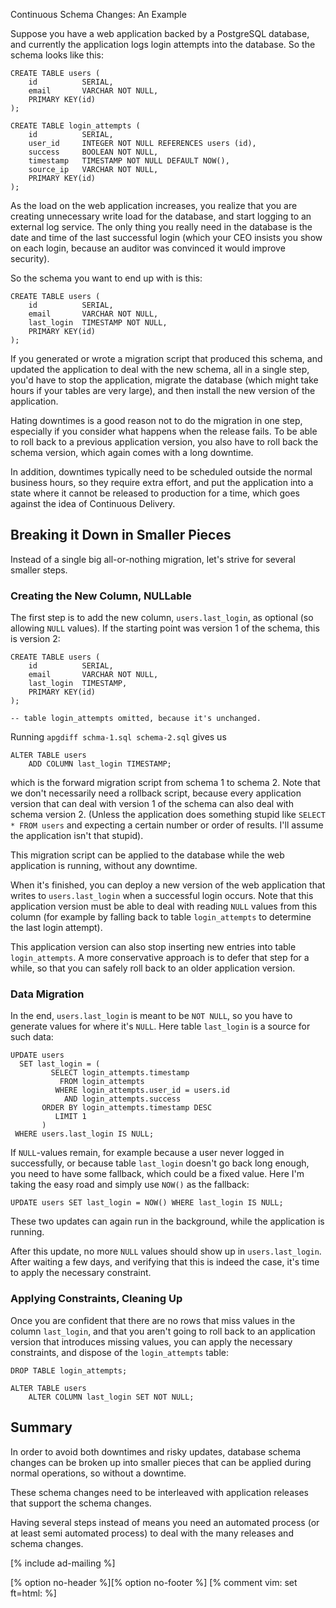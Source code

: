 Continuous Schema Changes: An Example
<!-- 2016-08-18 -->

<p>Suppose you have a web application backed by a PostgreSQL database, and
currently the application logs login attempts into the database. So the schema
looks like this:</p>

<pre><code>CREATE TABLE users (
    id          SERIAL,
    email       VARCHAR NOT NULL,
    PRIMARY KEY(id)
);

CREATE TABLE login_attempts (
    id          SERIAL,
    user_id     INTEGER NOT NULL REFERENCES users (id),
    success     BOOLEAN NOT NULL,
    timestamp   TIMESTAMP NOT NULL DEFAULT NOW(),
    source_ip   VARCHAR NOT NULL,
    PRIMARY KEY(id)
);
</code></pre>

<p>As the load on the web application increases, you realize that you are
creating unnecessary write load for the database, and start logging to an
external log
service. The only thing you really need in the database is the date and time
of the last successful login (which your CEO insists you show on each
login, because an auditor was convinced it would improve security).</p>

<p>So the schema you want to end up with is this:</p>

<pre><code>CREATE TABLE users (
    id          SERIAL,
    email       VARCHAR NOT NULL,
    last_login  TIMESTAMP NOT NULL,
    PRIMARY KEY(id)
);
</code></pre>

<p>If you generated or wrote a migration script that produced this schema, and
updated the application to deal with the new schema, all in a single step,
you'd have to stop the application, migrate the database (which might take
hours if your tables are very large), and then install the new version of the
application.</p>

<p>Hating downtimes is a good reason not to do the migration in one step,
especially if you consider what happens when the release fails. To be able to
roll back to a previous application version, you also have to roll back the
schema version, which again comes with a long downtime.</p>

<p>In addition, downtimes typically need to be scheduled outside the normal
business hours, so they require extra effort, and put the application into
a state where it cannot be released to production for a time, which goes
against the idea of Continuous Delivery.</p>

<h2>Breaking it Down in Smaller Pieces</h2>

<p>Instead of a single big all-or-nothing migration, let's strive for several
smaller steps.</p>

<h3>Creating the New Column, NULLable</h3>

<p>The first step is to add the new column, <code>users.last_login</code>, as optional (so
allowing <code>NULL</code> values). If the starting point was version 1 of the schema,
this is version 2:</p>

<pre><code>CREATE TABLE users (
    id          SERIAL,
    email       VARCHAR NOT NULL,
    last_login  TIMESTAMP,
    PRIMARY KEY(id)
);

-- table login_attempts omitted, because it's unchanged.
</code></pre>

<p>Running <code>apgdiff schma-1.sql schema-2.sql</code> gives us</p>

<pre><code>ALTER TABLE users
    ADD COLUMN last_login TIMESTAMP;
</code></pre>

<p>which is the forward migration script from schema 1 to schema 2. Note that we
don't necessarily need a rollback script, because every application version
that can deal with version 1 of the schema can also deal with schema version
2. (Unless the application does something stupid like <code>SELECT * FROM users</code>
and expecting a certain number or order of results. I'll assume the
application isn't that stupid).</p>

<p>This migration script can be applied to the database while the web application
is running, without any downtime.</p>

<p>When it's finished, you can deploy a new version of the web
application that writes to <code>users.last_login</code> when a successful login occurs.
Note that this application version must be able to deal with reading <code>NULL</code>
values from this column (for example by falling back to table <code>login_attempts</code>
to determine the last login attempt).</p>

<p>This application version can also stop inserting new entries into table
<code>login_attempts</code>. A more conservative approach is to defer that step for a
while, so that you can safely roll back to an older application version.</p>

<h3>Data Migration</h3>

<p>In the end, <code>users.last_login</code> is meant to be <code>NOT NULL</code>, so you have to
generate values for where it's <code>NULL</code>. Here table <code>last_login</code> is a source
for such data:</p>

<pre><code>UPDATE users
  SET last_login = (
         SELECT login_attempts.timestamp
           FROM login_attempts
          WHERE login_attempts.user_id = users.id
            AND login_attempts.success
       ORDER BY login_attempts.timestamp DESC
          LIMIT 1
       )
 WHERE users.last_login IS NULL;
</code></pre>

<p>If <code>NULL</code>-values remain, for example because a user never logged in
successfully, or because table <code>last_login</code> doesn't go back long enough, you
need to have some fallback, which could be a fixed value. Here I'm taking the
easy road and simply use <code>NOW()</code> as the fallback:</p>

<pre><code>UPDATE users SET last_login = NOW() WHERE last_login IS NULL;
</code></pre>

<p>These two updates can again run in the background, while the application is
running.</p>

<p>After this update, no more <code>NULL</code> values should show up in <code>users.last_login</code>.
After waiting a few days, and verifying that this is indeed the case, it's
time to apply the necessary constraint.</p>

<h3>Applying Constraints, Cleaning Up</h3>

<p>Once you are confident that there are no rows that miss values in the
column <code>last_login</code>, and that you aren't going to roll back to an application
version that introduces missing values, you can apply the necessary
constraints, and dispose of the <code>login_attempts</code> table:</p>

<pre><code>DROP TABLE login_attempts;

ALTER TABLE users
    ALTER COLUMN last_login SET NOT NULL;
</code></pre>

<h2>Summary</h2>

<p>In order to avoid both downtimes and risky updates, database schema changes
can be broken up into smaller pieces that can be applied during normal
operations, so without a downtime.</p>

<p>These schema changes need to be interleaved with application releases that
support the schema changes.</p>

<p>Having several steps instead of means you need an automated process (or at
least semi automated process) to deal with the many releases and schema
changes.</p>

[% include ad-mailing %]

[% option no-header %][% option no-footer %]
[% comment vim: set ft=html: %]
